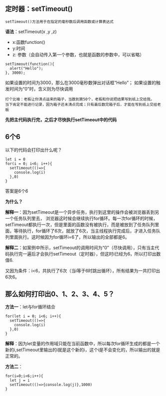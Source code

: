 ## 定时器：setTimeout()
```
setTimeout()方法用于在指定的毫秒数后调用函数或计算表达式
```
**语法**：setTimeout(x ,y ,z)
* x:函数function()
* y:时间
* z: 参数（会自动传入第一个参数，也就是函数的参数中，可以省略）
```
setTimeout(function(){
  alert("Hello"); 
}, 3000);
```
如果设置的时间为3000，那么在3000毫秒数弹出对话框“Hello”； 如果设置的触发时间为“0”时，含义则为尽快调用
```
打个比喻：老板让你清点运来的箱子，当数到第50个，老板和你说把结果写到纸上交给我。
当下肯定不能进行记录，因为箱子还未清点完成；只有最后数完箱子后，才能在写到纸上交给老板
```
**先把主代码执行完，之后才尽快执行setTimeout中的代码**
## 6个6
以下的代码会打印出什么呢？
```JS
let i = 0
for(i = 0; i<6; i++){
  setTimeout(()=>{
    console.log(i)
  },0)
}
```
答案是6个6

**为什么？**

**解释一**：因为setTimeout是一个异步任务，执行到这里的操作会被浏览器丢到另一个任务队列里去， 浏览器这时候会继续执行for循环。每一次for循环的时候，setTimeout都执行一次，但是里面的函数没有被执行，而是被放到了任务队列里面，等待执行，for循环了6次，就放了6次，当主线程执行完成后，才进入任务队列里面执行。这时候因为for循环i=6了，所以输出的全部都是6。

**解释二**：如案例中所示，setTimeout的调用时间为“0”（尽快调用），只有当主代码执行完一遍后才会执行setTimeout（定时器），但这时i已经为6，所以打印出数值6.

又因为条件：i<6，共执行了6次（当i等于6时跳出循环），所有结果为一共打印出6次6。

## 那么如何打印出0、1、2、3、4、5？
**方法一**：let与for循环结合
```JS
for(let i = 0; i<6; i++){
  setTimeout(()=>{
    console.log(i)
  },0)
}
```
**解释**：因为let变量的作用域只能在当前函数中，所以每次for循环生成的都是一个新的i,setTimeout里输出的i就是这个新的i，这个i是不会变化的，所以输出的就是正常的。

**方法二**：
```JS
for(i=0;i<6;i++){
  let j = i
  setTimeout(()=>{console.log(j)},1000)
}
```
